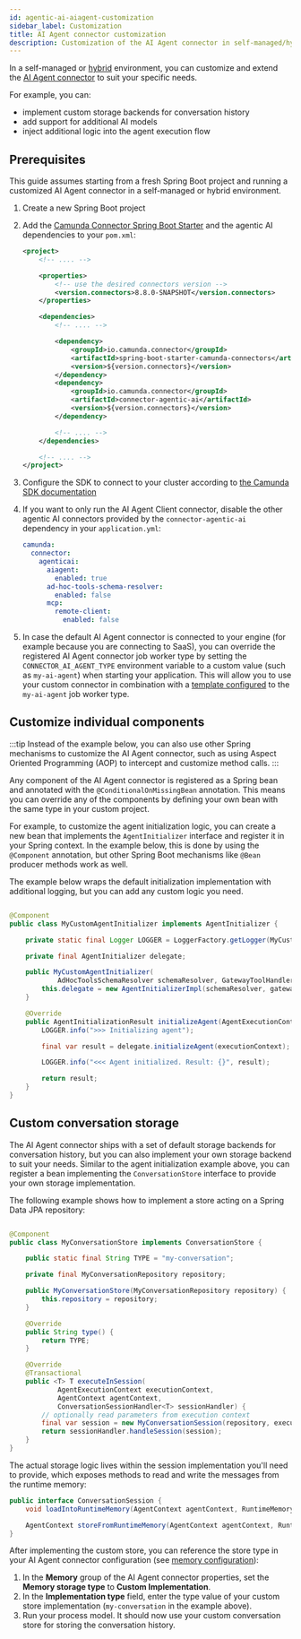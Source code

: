 ```yaml
---
id: agentic-ai-aiagent-customization
sidebar_label: Customization
title: AI Agent connector customization
description: Customization of the AI Agent connector in self-managed/hybrid deployments
---
```


In a self-managed or [hybrid](../../../reference/glossary.md#hybrid-mode) environment, you can customize and extend
the [AI Agent connector](./agentic-ai-aiagent.md) to suit your specific needs.

For example, you can:

- implement custom storage backends for conversation history
- add support for additional AI models
- inject additional logic into the agent execution flow

## Prerequisites

This guide assumes starting from a fresh Spring Boot project and running a customized AI Agent connector in a
self-managed or hybrid environment.

1. Create a new Spring Boot project
2. Add
   the [Camunda Connector Spring Boot Starter](../custom-built-connectors/connector-sdk.md#spring-boot-starter-runtime)
   and the agentic AI dependencies to your `pom.xml`:

   ```xml
   <project>
       <!-- .... -->

       <properties>
           <!-- use the desired connectors version -->
           <version.connectors>8.8.0-SNAPSHOT</version.connectors>
       </properties>

       <dependencies>
           <!-- .... -->

           <dependency>
               <groupId>io.camunda.connector</groupId>
               <artifactId>spring-boot-starter-camunda-connectors</artifactId>
               <version>${version.connectors}</version>
           </dependency>
           <dependency>
               <groupId>io.camunda.connector</groupId>
               <artifactId>connector-agentic-ai</artifactId>
               <version>${version.connectors}</version>
           </dependency>

           <!-- .... -->
       </dependencies>

       <!-- .... -->
   </project>
   ```

3. Configure the SDK to connect to your cluster according
   to [the Camunda SDK documentation](../../../apis-tools/spring-zeebe-sdk/getting-started.md#configuring-the-camunda-8-connection)
4. If you want to only run the AI Agent Client connector, disable the other agentic AI connectors provided by the
   `connector-agentic-ai` dependency in your `application.yml`:

   ```yaml
   camunda:
     connector:
       agenticai:
         aiagent:
           enabled: true
         ad-hoc-tools-schema-resolver:
           enabled: false
         mcp:
           remote-client:
             enabled: false
   ```

5. In case the default AI Agent connector is connected to your engine (for example because you are connecting to SaaS),
   you
   can override the registered AI Agent connector job worker type by setting the `CONNECTOR_AI_AGENT_TYPE` environment
   variable to a custom value (such as `my-ai-agent`) when starting your application. This will allow you to use your
   custom connector in combination with a [template configured](../use-connectors-in-hybrid-mode.md) to the
   `my-ai-agent` job worker type.

## Customize individual components

:::tip
Instead of the example below, you can also use other Spring mechanisms to customize the AI Agent connector, such as
using Aspect Oriented Programming (AOP) to intercept and customize method calls.
:::

Any component of the AI Agent connector is registered as a Spring bean and annotated with the
`@ConditionalOnMissingBean`
annotation. This means you can override any of the components by defining your own bean with the same type in your
custom
project.

For example, to customize the agent initialization logic, you can create a new bean that implements the
`AgentInitializer`
interface and register it in your Spring context. In the example below, this is done by using the `@Component`
annotation,
but other Spring Boot mechanisms like `@Bean` producer methods work as well.

The example below wraps the default initialization implementation with additional logging, but you can add any custom
logic you need.

```java

@Component
public class MyCustomAgentInitializer implements AgentInitializer {

    private static final Logger LOGGER = LoggerFactory.getLogger(MyCustomAgentInitializer.class);

    private final AgentInitializer delegate;

    public MyCustomAgentInitializer(
            AdHocToolsSchemaResolver schemaResolver, GatewayToolHandlerRegistry gatewayToolHandlers) {
        this.delegate = new AgentInitializerImpl(schemaResolver, gatewayToolHandlers);
    }

    @Override
    public AgentInitializationResult initializeAgent(AgentExecutionContext executionContext) {
        LOGGER.info(">>> Initializing agent");

        final var result = delegate.initializeAgent(executionContext);

        LOGGER.info("<<< Agent initialized. Result: {}", result);

        return result;
    }
}
```

## Custom conversation storage

The AI Agent connector ships with a set of default storage backends for conversation history, but you can also implement
your own storage backend to suit your needs. Similar to the agent initialization example above, you can register a bean
implementing the `ConversationStore` interface to provide your own storage implementation.

The following example shows how to implement a store acting on a Spring Data JPA repository:

```java

@Component
public class MyConversationStore implements ConversationStore {

    public static final String TYPE = "my-conversation";

    private final MyConversationRepository repository;

    public MyConversationStore(MyConversationRepository repository) {
        this.repository = repository;
    }

    @Override
    public String type() {
        return TYPE;
    }

    @Override
    @Transactional
    public <T> T executeInSession(
            AgentExecutionContext executionContext,
            AgentContext agentContext,
            ConversationSessionHandler<T> sessionHandler) {
        // optionally read parameters from execution context
        final var session = new MyConversationSession(repository, executionContext.jobContext());
        return sessionHandler.handleSession(session);
    }
}
```

The actual storage logic lives within the session implementation you'll need to provide, which exposes methods to read
and write the messages from the runtime memory:

```java
public interface ConversationSession {
    void loadIntoRuntimeMemory(AgentContext agentContext, RuntimeMemory memory);

    AgentContext storeFromRuntimeMemory(AgentContext agentContext, RuntimeMemory memory);
}
```

After implementing the custom store, you can reference the store type in your AI Agent connector configuration (see
[memory configuration](./agentic-ai-aiagent.md#memory)):

1. In the **Memory** group of the AI Agent connector properties, set the **Memory storage type** to **Custom
   Implementation**.
2. In the **Implementation type** field, enter the type value of your custom store implementation (`my-conversation` in
   the example above).
3. Run your process model. It should now use your custom conversation store for storing the conversation history.
